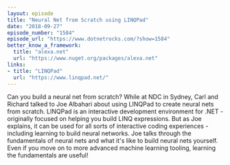 ```yaml
---
layout: episode
title: "Neural Net from Scratch using LINQPad"
date: "2018-09-27"
episode_number: "1584"
episode_url: "https://www.dotnetrocks.com/?show=1584"
better_know_a_framework:
  title: "alexa.net"
  url: "https://www.nuget.org/packages/alexa.net"
links:
- title: "LINQPad"
  url: "https://www.linqpad.net/"
---
```


Can you build a neural net from scratch? While at NDC in Sydney, Carl and Richard talked to Joe Albahari about using LINQPad to create neural nets from scratch. LINQPad is an interactive development environment for .NET - originally focused on helping you build LINQ expressions. But as Joe explains, it can be used for all sorts of interactive coding experiences - including learning to build neural networks. Joe talks through the fundamentals of neural nets and what it's like to build neural nets yourself. Even if you move on to more advanced machine learning tooling, learning the fundamentals are useful!
